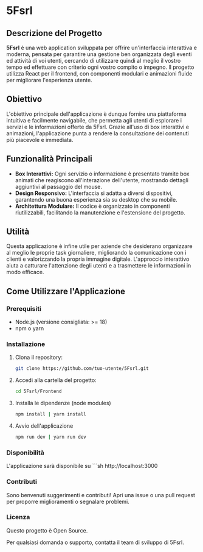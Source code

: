 # 5Fsrl

## Descrizione del Progetto

**5Fsrl** è una web application sviluppata per offrire un'interfaccia interattiva e moderna, pensata per garantire una gestione ben organizzata 
degli eventi ed attività di voi utenti, cercando di utilizzare quindi al meglio il vostro tempo ed effettuare con criterio ogni vostro compito o impegno. Il progetto utilizza React per il frontend, con componenti modulari e animazioni fluide per migliorare l'esperienza utente.

## Obiettivo

L'obiettivo principale dell'applicazione è dunque fornire una piattaforma intuitiva e facilmente navigabile, che permetta agli utenti di esplorare i servizi e le informazioni offerte da 5Fsrl. Grazie all'uso di box interattivi e animazioni, l'applicazione punta a rendere la consultazione dei contenuti più piacevole e immediata.

## Funzionalità Principali

- **Box Interattivi:** Ogni servizio o informazione è presentato tramite box animati che reagiscono all'interazione dell'utente, mostrando dettagli aggiuntivi al passaggio del mouse.
- **Design Responsivo:** L'interfaccia si adatta a diversi dispositivi, garantendo una buona esperienza sia su desktop che su mobile.
- **Architettura Modulare:** Il codice è organizzato in componenti riutilizzabili, facilitando la manutenzione e l'estensione del progetto.

## Utilità

Questa applicazione è infine utile per aziende che desiderano organizzare al meglio le proprie task giornaliere, migliorando la comunicazione con i clienti e valorizzando la propria immagine digitale. L'approccio interattivo aiuta a catturare l'attenzione degli utenti e a trasmettere le informazioni in modo efficace.

## Come Utilizzare l'Applicazione

### Prerequisiti

- Node.js (versione consigliata: >= 18)
- npm o yarn

### Installazione

1. Clona il repository:
   ```sh
   git clone https://github.com/tuo-utente/5Fsrl.git

2. Accedi alla cartella del progetto:
    ```sh
    cd 5Fsrl/Frontend

3. Installa le dipendenze (node modules)
    ```sh
    npm install | yarn install

4. Avvio dell'applicazione
    ```sh
    npm run dev | yarn run dev

### Disponibilità

L'applicazione sarà disponibile su 
    ```sh 
    http://localhost:3000 

### Contributi
Sono benvenuti suggerimenti e contributi! Apri una issue o una pull request per proporre miglioramenti o segnalare problemi.

### Licenza
Questo progetto è Open Source.

Per qualsiasi domanda o supporto, contatta il team di sviluppo di 5Fsrl.